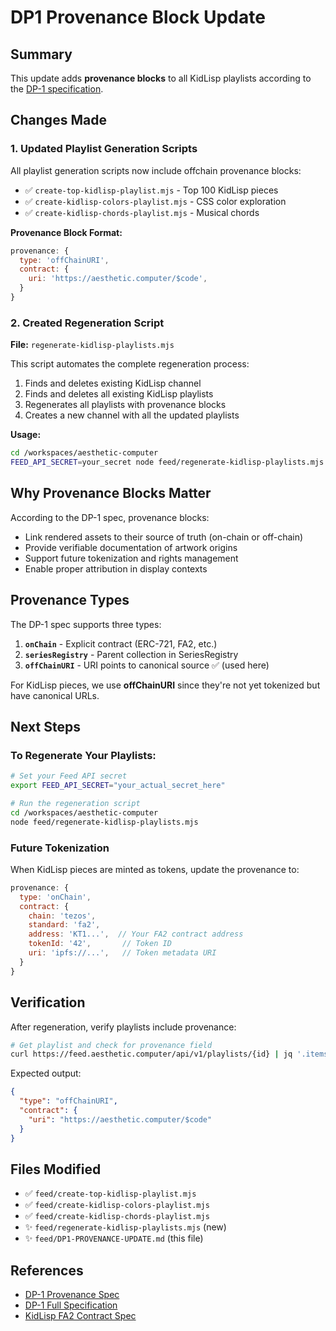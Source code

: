 # DP1 Provenance Block Update

## Summary

This update adds **provenance blocks** to all KidLisp playlists according to the [DP-1 specification](https://github.com/display-protocol/dp1/blob/main/docs/spec.md#6--provenance-provenance).

## Changes Made

### 1. Updated Playlist Generation Scripts

All playlist generation scripts now include offchain provenance blocks:

- ✅ `create-top-kidlisp-playlist.mjs` - Top 100 KidLisp pieces
- ✅ `create-kidlisp-colors-playlist.mjs` - CSS color exploration
- ✅ `create-kidlisp-chords-playlist.mjs` - Musical chords

**Provenance Block Format:**
```javascript
provenance: {
  type: 'offChainURI',
  contract: {
    uri: 'https://aesthetic.computer/$code',
  }
}
```

### 2. Created Regeneration Script

**File:** `regenerate-kidlisp-playlists.mjs`

This script automates the complete regeneration process:

1. Finds and deletes existing KidLisp channel
2. Finds and deletes all existing KidLisp playlists
3. Regenerates all playlists with provenance blocks
4. Creates a new channel with all the updated playlists

**Usage:**
```bash
cd /workspaces/aesthetic-computer
FEED_API_SECRET=your_secret node feed/regenerate-kidlisp-playlists.mjs
```

## Why Provenance Blocks Matter

According to the DP-1 spec, provenance blocks:

- Link rendered assets to their source of truth (on-chain or off-chain)
- Provide verifiable documentation of artwork origins
- Support future tokenization and rights management
- Enable proper attribution in display contexts

## Provenance Types

The DP-1 spec supports three types:

1. **`onChain`** - Explicit contract (ERC-721, FA2, etc.)
2. **`seriesRegistry`** - Parent collection in SeriesRegistry
3. **`offChainURI`** - URI points to canonical source ✅ (used here)

For KidLisp pieces, we use **offChainURI** since they're not yet tokenized but have canonical URLs.

## Next Steps

### To Regenerate Your Playlists:

```bash
# Set your Feed API secret
export FEED_API_SECRET="your_actual_secret_here"

# Run the regeneration script
cd /workspaces/aesthetic-computer
node feed/regenerate-kidlisp-playlists.mjs
```

### Future Tokenization

When KidLisp pieces are minted as tokens, update the provenance to:

```javascript
provenance: {
  type: 'onChain',
  contract: {
    chain: 'tezos',
    standard: 'fa2',
    address: 'KT1...',  // Your FA2 contract address
    tokenId: '42',       // Token ID
    uri: 'ipfs://...',   // Token metadata URI
  }
}
```

## Verification

After regeneration, verify playlists include provenance:

```bash
# Get playlist and check for provenance field
curl https://feed.aesthetic.computer/api/v1/playlists/{id} | jq '.items[0].provenance'
```

Expected output:
```json
{
  "type": "offChainURI",
  "contract": {
    "uri": "https://aesthetic.computer/$code"
  }
}
```

## Files Modified

- ✅ `feed/create-top-kidlisp-playlist.mjs`
- ✅ `feed/create-kidlisp-colors-playlist.mjs`
- ✅ `feed/create-kidlisp-chords-playlist.mjs`
- ✨ `feed/regenerate-kidlisp-playlists.mjs` (new)
- ✨ `feed/DP1-PROVENANCE-UPDATE.md` (this file)

## References

- [DP-1 Provenance Spec](https://github.com/display-protocol/dp1/blob/main/docs/spec.md#6--provenance-provenance)
- [DP-1 Full Specification](https://github.com/display-protocol/dp1/blob/main/docs/spec.md)
- [KidLisp FA2 Contract Spec](../reports/kidlisp-fa2-contract-spec.md)
